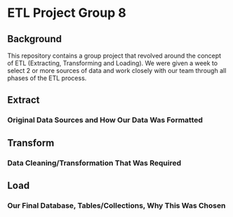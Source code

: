 # ETL Project Group 8

## Background
This repository contains a group project that revolved around the concept of ETL (Extracting, Transforming and Loading). We were given a week to select 2 or more sources of data and work closely with our team through all phases of the ETL process. 

## Extract
### Original Data Sources and How Our Data Was Formatted

## Transform
### Data Cleaning/Transformation That Was Required

## Load
### Our Final Database, Tables/Collections, Why This Was Chosen